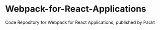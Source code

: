 # Webpack-for-React-Applications
Code Repository for Webpack for React Applications, published by Packt
